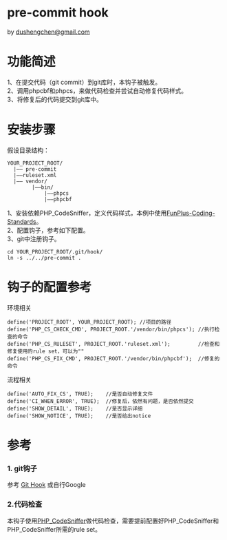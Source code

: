 pre-commit hook
==================
by dushengchen@gmail.com


功能简述
========
1、在提交代码（git commit）到git库时，本钩子被触发。  
2、调用phpcbf和phpcs，来做代码检查并尝试自动修复代码样式。  
3、将修复后的代码提交到git库中。  



安装步骤
========
假设目录结构：

    YOUR_PROJECT_ROOT/
      |—— pre-commit
      |——ruleset.xml
      |—— vendor/
            |——bin/
                |——phpcs
                |——phpcbf

1、安装依赖PHP_CodeSniffer，定义代码样式，本例中使用[FunPlus-Coding-Standards](https://github.com/funplus/FunPlus-Coding-Standards)。  
2、配置钩子，参考如下配置。  
3、git中注册钩子。

    cd YOUR_PROJECT_ROOT/.git/hook/
    ln -s ../../pre-commit .



钩子的配置参考
==============
环境相关

    define('PROJECT_ROOT', YOUR_PROJECT_ROOT); //项目的路径
    define('PHP_CS_CHECK_CMD', PROJECT_ROOT.'/vendor/bin/phpcs'); //执行检查的命令
    define('PHP_CS_RULESET', PROJECT_ROOT.'ruleset.xml');         //检查和修复使用的rule set，可以为""
    define('PHP_CS_FIX_CMD', PROJECT_ROOT.'/vendor/bin/phpcbf');  //修复的命令
流程相关

    define('AUTO_FIX_CS', TRUE);    //是否自动修复文件
    define('CI_WHEN_ERROR', TRUE);  //修复后，依然有问题，是否依然提交
    define('SHOW_DETAIL', TRUE);    //是否显示详细
    define('SHOW_NOTICE', TRUE);    //是否给出notice


参考
====

### 1. git钩子

参考 [Git Hook](http://githooks.com/) 或自行Google


### 2.代码检查

本钩子使用[PHP_CodeSniffer](https://github.com/squizlabs/PHP_CodeSniffer)做代码检查，需要提前配置好PHP_CodeSniffer和PHP_CodeSniffer所需的rule set。


